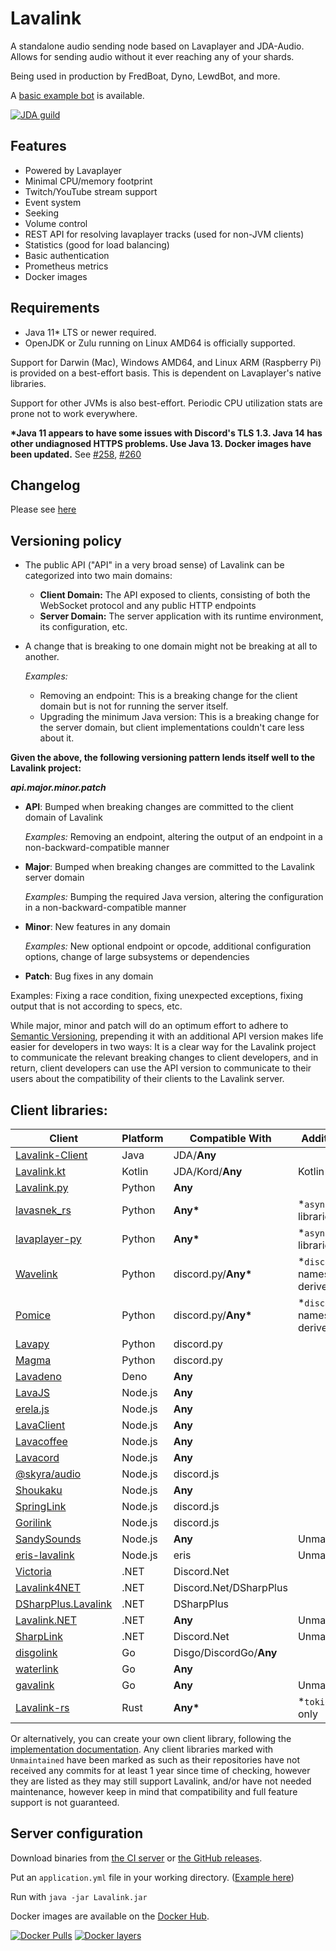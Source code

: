 # Lavalink
A standalone audio sending node based on Lavaplayer and JDA-Audio.
Allows for sending audio without it ever reaching any of your shards.

Being used in production by FredBoat, Dyno, LewdBot, and more.

A [basic example bot](Testbot) is available.

[![JDA guild](https://discordapp.com/api/guilds/125227483518861312/embed.png?style=banner2)](https://discord.gg/jtAWrzU)

## Features
* Powered by Lavaplayer
* Minimal CPU/memory footprint
* Twitch/YouTube stream support
* Event system
* Seeking
* Volume control
* REST API for resolving lavaplayer tracks (used for non-JVM clients)
* Statistics (good for load balancing)
* Basic authentication
* Prometheus metrics
* Docker images

## Requirements

* Java 11* LTS or newer required.
* OpenJDK or Zulu running on Linux AMD64 is officially supported.

Support for Darwin (Mac), Windows AMD64, and Linux ARM (Raspberry Pi) is provided on a best-effort basis. This is dependent on Lavaplayer's native libraries.

Support for other JVMs is also best-effort. Periodic CPU utilization stats are prone not to work everywhere.

**\*Java 11 appears to have some issues with Discord's TLS 1.3. Java 14 has other undiagnosed HTTPS problems. Use Java 13. Docker images have been updated.** See [#258](https://github.com/freyacodes/Lavalink/issues/258), [#260](https://github.com/freyacodes/Lavalink/issues/260)

## Changelog

Please see [here](CHANGELOG.md)

## Versioning policy

- The public API ("API" in a very broad sense) of Lavalink can be categorized into two main domains:
  - **Client Domain:** The API exposed to clients, consisting of both the WebSocket protocol and any public HTTP endpoints
  - **Server Domain:** The server application with its runtime environment, its configuration, etc.

- A change that is breaking to one domain might not be breaking at all to another.

  *Examples:*
  - Removing an endpoint: This is a breaking change for the client domain but is not for running the server itself.
  - Upgrading the minimum Java version: This is a breaking change for the server domain, but client implementations couldn't care less about it.

**Given the above, the following versioning pattern lends itself well to the Lavalink project:**

_**api.major.minor.patch**_

- **API**: Bumped when breaking changes are committed to the client domain of Lavalink

  *Examples:* Removing an endpoint, altering the output of an endpoint in a non-backward-compatible manner
- **Major**: Bumped when breaking changes are committed to the Lavalink server domain

  *Examples:* Bumping the required Java version, altering the configuration in a non-backward-compatible manner
- **Minor**: New features in any domain

  *Examples:* New optional endpoint or opcode, additional configuration options, change of large subsystems or dependencies
- **Patch**: Bug fixes in any domain

Examples: Fixing a race condition, fixing unexpected exceptions, fixing output that is not according to specs, etc.

While major, minor and patch will do an optimum effort to adhere to [Semantic Versioning](https://semver.org/), prepending it with an additional API version makes life easier for developers in two ways: It is a clear way for the Lavalink project to communicate the relevant breaking changes to client developers, and in return, client developers can use the API version to communicate to their users about the compatibility of their clients to the Lavalink server.


## Client libraries:
Client | Platform | Compatible With | Additional Information
-------|----------|-----------------|-----------------------
[Lavalink-Client](https://github.com/freyacodes/lavalink-client) | Java | JDA/**Any** 
[Lavalink.kt](https://github.com/DRSchlaubi/lavalink.kt) | Kotlin | JDA/Kord/**Any** | Kotlin Coroutines
[Lavalink.py](https://github.com/Devoxin/Lavalink.py) | Python | **Any**
[lavasnek_rs](https://github.com/vicky5124/lavasnek_rs) | Python | **Any\*** | *`asyncio`-based libraries only
[lavaplayer-py](https://github.com/HazemMeqdad/lavaplayer) | Python | **Any\*** | *`asyncio`-based libraries only
[Wavelink](https://github.com/PythonistaGuild/Wavelink) | Python | discord.py/**Any\*** | *`discord`-namespace/`discord.py`-derived libraries only
[Pomice](https://github.com/cloudwithax/pomice) | Python | discord.py/**Any\*** | *`discord`-namespace/`discord.py`-derived libraries only
[Lavapy](https://github.com/Aspect1103/Lavapy) | Python | discord.py
[Magma](https://github.com/initzx/magma) | Python | discord.py
[Lavadeno](https://github.com/lavaclient/lavadeno) | Deno | **Any**
[LavaJS](https://github.com/OverleapTechnologies/LavaJS) | Node.js | **Any**
[erela.js](https://github.com/MenuDocs/erela.js) | Node.js | **Any**
[LavaClient](https://github.com/lavaclient/lavaclient) | Node.js | **Any**
[Lavacoffee](https://github.com/XzFirzal/lavacoffee) | Node.js | **Any**
[Lavacord](https://github.com/lavacord/lavacord) | Node.js | **Any**
[@skyra/audio](https://github.com/skyra-project/audio) | Node.js | discord.js
[Shoukaku](https://github.com/Deivu/Shoukaku) | Node.js | **Any**
[SpringLink](https://github.com/knyaoo/springlink) | Node.js | discord.js
[Gorilink](https://github.com/Gorillas-Team/Gorilink) | Node.js | discord.js
[SandySounds](https://github.com/MrJohnCoder/SandySounds) | Node.js | **Any** | Unmaintained
[eris-lavalink](https://github.com/briantanner/eris-lavalink) | Node.js | eris | Unmaintained
[Victoria](https://github.com/Yucked/Victoria) | .NET | Discord.Net
[Lavalink4NET](https://github.com/angelobreuer/Lavalink4NET) | .NET | Discord\.Net/DSharpPlus
[DSharpPlus.Lavalink](https://github.com/DSharpPlus/DSharpPlus/tree/master/DSharpPlus.Lavalink) | .NET | DSharpPlus
[Lavalink.NET](https://github.com/Dev-Yukine/Lavalink.NET) | .NET | **Any** | Unmaintained
[SharpLink](https://github.com/Devoxin/SharpLink) | .NET | Discord.Net | Unmaintained
[disgolink](https://github.com/DisgoOrg/disgolink) | Go | Disgo/DiscordGo/**Any**
[waterlink](https://github.com/lukasl-dev/waterlink) | Go | **Any**
[gavalink](https://github.com/foxbot/gavalink) | Go | **Any** | Unmaintained
[Lavalink-rs](https://gitlab.com/vicky5124/lavalink-rs) | Rust | **Any\*** | *`tokio`-based libraries only

Or alternatively, you can create your own client library, following the [implementation documentation](https://github.com/freyacodes/Lavalink/blob/master/IMPLEMENTATION.md).
Any client libraries marked with `Unmaintained` have been marked as such as their repositories have not received any commits for at least 1 year since time of checking,
however they are listed as they may still support Lavalink, and/or have not needed maintenance, however keep in mind that compatibility and full feature support is not guaranteed.

## Server configuration
Download binaries from [the CI server](https://ci.fredboat.com/viewLog.html?buildId=lastSuccessful&buildTypeId=Lavalink_Build&tab=artifacts&guest=1) or [the GitHub releases](https://github.com/freyacodes/Lavalink/releases).

Put an `application.yml` file in your working directory. ([Example here](https://github.com/freyacodes/Lavalink/blob/master/LavalinkServer/application.yml.example))

Run with `java -jar Lavalink.jar`

Docker images are available on the [Docker Hub](https://hub.docker.com/r/fredboat/lavalink/).

[![Docker Pulls](https://img.shields.io/docker/pulls/fredboat/lavalink.svg)](https://hub.docker.com/r/fredboat/lavalink/) [![Docker layers](https://images.microbadger.com/badges/image/fredboat/lavalink:dev.svg)](https://microbadger.com/images/fredboat/lavalink:dev "Get your own image badge on microbadger.com")
